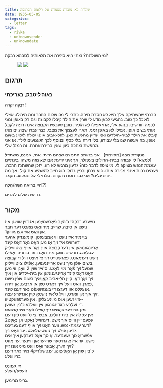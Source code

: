 ```yaml
---
title: שולחת לא מוכרת מספרת על תלאות הפרנסה
date: 1935-05-05
categories:
  - letter
tags:
  - rivka
  - unknownsender
  - unknowndate
---
```



מי השולחת? ומתי היא סיפרה את תלאותיה לסבתא רבקה?

<figure class="half">
    <a  href="/pupko-papers/assets/images/1955-05-05-hesche-1.jpg">
    <img src="/pupko-papers/assets/images/1955-05-05-hesche-1.jpg"></a>
    <a  href="/pupko-papers/assets/images/1955-05-05-hesche-2.jpg">
    <img src="/pupko-papers/assets/images/1955-05-05-hesche-2.jpg"></a>
</figure>

## תרגום
### נאוה ליטבק, בעריכתי

רבקה יקרה!

הבנתי שהשתיקה שלך היא לא חסרת סיבה. כתבי לי מה שלום החבר ומה היה לו.
אצלי לא כל כך טוב. בהגיעי לכאן נודע לי שרק את הילד קיבלו לקבוצה וגם רק באופן זמני לכמה
חודשים. בנוגע אלי, אחי אפילו לא הזכיר. מובן שעכשיו הקבוצה אינה רוצה לקבל אותי
בשום אופן. אפילו לא באופן זמני. תארי לעצמך את מצבי. כבר עברו שבועיים מאז קיבלו את הילד
לבית-הילדים ואני עדיין מחפשת כאן. לתל-אביב אינני יכולה ליסוע בשום אופן. מה אעשה שם בלי
עבודה, בלי דירה ובלי כסף ובנוסף לכך הגעגועים לילד. אז אני מחפשת ומחכה כיוון שאין ברירה
אחרת. זה המזל שלי.

מנקודת מבט [מסוימת] – אני באותם התנאים שבהם הייתי.
אחי, אמנם, משתדל [למצוא] לי עבודה בבית-החולים בעפולה, אך איני יודעת אם יצא מזה משהו.
בינתיים עוגמת הנפש מציקה לי. מי ציפה לדבר כזה?
גדעון מרגיש לא רע. יתכן שהשתנה הרבה. פעמים רבות אינני מכירה אותו. הוא צרחן ובכיין גדול.
הוא חייב להשמיע את קולו. אך מה יהיה עלינו? אני כבר חסרת תקווה. סלחי לי על המכתב הקצר.

היי בריאה
הֶשֶה/הֶלֶה[?]

דרישת שלום למרים.

## מקור

טײַערע רבקה! כ'האׇב פֿאַרשטאַנען אז דײַן שווײַגן איז  
נישט אׇן סיבה. שרײַב מיר וואׇס מאַכט דער חבר  
און וואׇס איז אים גיווען1.  
בײַ מיר איז  נישט ווי אַמבעסטן. קומענדיק אַהער  
דערוויס איך זיך אַז מען האׇט נאׇר דאׇס קינד  
אַרײַנגענומען אין דער קבוצה אויך נאׇר אויף צײַטווײַליק  
עטלעכע חדשים. וועגן מיר האׇט דער ברודער אַפֿילו  
נישט דערמאׇנט. פֿאַרשטייט זיך אַז איצט וויל די קבוצה  
בשום אופֿן מיך נישט אַרײַננעמען. אַפֿילו צײַטווײַליק.  
שטעל זיך פֿאׇר מײַן לאַגע. ס'איז שוין 2 וואׇכן ווי מען  
האׇט דאׇס קינד אַרײַנגענומען אין בית-ילדים און  איך  
זיך נאׇך דאׇ. קיין תל-אביב קאׇן איך בשום אופֿן נישט  
פֿאׇרן. וואׇס וועל איך דאׇרט טאׇן אׇן אַרבעט אׇן דירה,  
אׇן געלט און דערצו די בענקשאַפֿט נאׇך דעם קינד,  
זיך איך און וואַרט, ווײַל ס'איז נישטאׇ קיין אַנדערע עצה.  
אזוי זעען אויס מײַנע גליקן. אין פּערספעקטיוו-  
די זעלבע באַדינגונגען אין וועלכע כ'בין געווען.  
מײַן ברודער באַמיט זיך אַפֿילו פֿאַר מיר אַרבעט  
אין עפֿולה אין בית-חולים, אׇבער צי ס'וועט פֿון דעם  
עפּעס זײַן ווייס איך נישט. דערווײַל נאׇקט און נאׇקט2  
דער עגמת-נפש. ווער האׇט זיך אויף דעם געריכט?  
גדעון פֿילט זיך נישט שלעכט. ער האׇט זיך  
אפֿשר אַ סך געענדער. אַ סך מאׇל דערקען איך אים  
נישט. ער איז אַ גרויסער שרײַער און וויינער. ער מוזט  
זיך הערן. אׇבער וואׇס וועט מיט אונז זײַן?  
כ'בין שוין אׇן האׇפֿענונג. ענטשולדיק4 מיר פֿאַר דעם  
בריוועלע.  

זיי געזונט  
העשע/העלע  

גריס מרימען.
